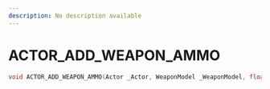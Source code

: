 ```yaml
---
description: No description available 
---
```


# ACTOR_ADD_WEAPON_AMMO

```cpp
void ACTOR_ADD_WEAPON_AMMO(Actor _Actor, WeaponModel _WeaponModel, float _AmmoCount);
```